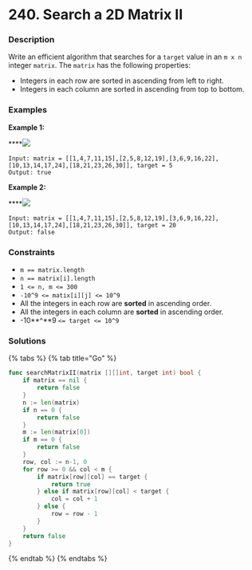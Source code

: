 # 240. Search a 2D Matrix II

### Description

Write an efficient algorithm that searches for a `target` value in an `m x n` integer `matrix`. The `matrix` has the following properties:

* Integers in each row are sorted in ascending from left to right.
* Integers in each column are sorted in ascending from top to bottom.

### Examples

**Example 1:**

\*\*\*\*![](https://assets.leetcode.com/uploads/2020/11/24/searchgrid2.jpg)

```text
Input: matrix = [[1,4,7,11,15],[2,5,8,12,19],[3,6,9,16,22],[10,13,14,17,24],[18,21,23,26,30]], target = 5
Output: true
```

**Example 2:**

\*\*\*\*![](https://assets.leetcode.com/uploads/2020/11/24/searchgrid.jpg)

```text
Input: matrix = [[1,4,7,11,15],[2,5,8,12,19],[3,6,9,16,22],[10,13,14,17,24],[18,21,23,26,30]], target = 20
Output: false
```

### **Constraints**

* `m == matrix.length`
* `n == matrix[i].length`
* `1 <= n, m <= 300`
* `-10^9 <= matix[i][j] <= 10^9`
* All the integers in each row are **sorted** in ascending order.
* All the integers in each column are **sorted** in ascending order.
* -10**^**9 `<= target <= 10^9`

### Solutions

{% tabs %}
{% tab title="Go" %}
```go
func searchMatrixII(matrix [][]int, target int) bool {
	if matrix == nil {
		return false
	}
	n := len(matrix)
	if n == 0 {
		return false
	}
	m := len(matrix[0])
	if m == 0 {
		return false
	}
	row, col := n-1, 0
	for row >= 0 && col < m {
		if matrix[row][col] == target {
			return true
		} else if matrix[row][col] < target {
			col = col + 1
		} else {
			row = row - 1
		}
	}
	return false
}
```
{% endtab %}
{% endtabs %}

